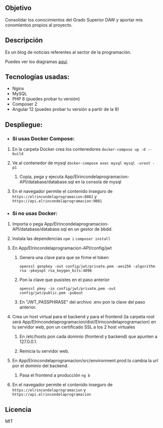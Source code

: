 ## Objetivo
Consolidar los conocimientos del Grado Superior DAW y aportar mis conomientos propios
al proyecto.

## Descripción
Es un blog de noticias referentes al sector de la programación.

Puedes ver los diagramas [aquí](https://github.com/Pacorb94/ProyectoDAW/blob/master/Diagramas/).

## Tecnologías usadas:
* Nginx 
* MySQL
* PHP 8 (puedes probar tu versión)
* Composer 2
* Angular 12 (puedes probar tu versión a partir de la 9)

## Despliegue:
* ### Si usas Docker Compose:
 1. En la carpeta Docker crea los contenedores `docker-compose up -d --build`
 2. Ve al contenedor de mysql `docker-compose exec mysql mysql -uroot -p1`
        
    1. Copia, pega y ejecuta App/Elrincondelaprogramacion-API/database/database.sql en la consola de mysql

 3. En el navegador permite el contenido inseguro de `https://elrincondelaprogramacion:8081` 
    y `https://api.elrincondelaprogramacion:9081`

* ### Si no usas Docker:
 1. Importa o pega App/Elrincondelaprogramacion-API/database/database.sql en un gestor de bbdd.
 2. Instala las dependencias `npm i` `composer install`
 3. En App/Elrincondelaprogramacion-API/config/jwt

    1. Genera una clave para que se firme el token
    
        ```    
        openssl genpkey -out config/jwt/private.pem -aes256 -algorithm rsa -pkeyopt rsa_keygen_bits:4096
        ```

    2. Pon la clave que pusistes en el paso anterior

       ```
       openssl pkey -in config/jwt/private.pem -out config/jwt/public.pem -pubout
       ```

    3. En "JWT_PASSPHRASE" del archivo .env pon la clave del paso anterior. 
 4. Crea un host virtual para el backend y para el frontend (la carpeta root será App/Elrincondelaprogramacion/dist/Elrincondelaprogramacion) en tu servidor web, pon un certificado SSL a los 2 host virtuales

    1. En /etc/hosts pon cada dominio (frontend y backend) que apunten a 127.0.0.1.

    2. Reinicia tu servidor web.

 5. En App/Elrincondelaprogramacion/src/environment.prod.ts cambia la url por el dominio del backend.

    1. Pasa el frontend a producción `ng b`

 6. En el navegador permite el contenido inseguro de `https://elrincondelaprogramacion` y 
 `https://api.elrincondelaprogramacion`

## Licencia
MIT
